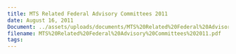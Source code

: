 ```yaml
---
title: MTS Related Federal Advisory Committees 2011
date: August 16, 2011
Document: ../assets/uploads/documents/MTS%20Related%20Federal%20Advisory%20Committees%202011.pdf
filename: MTS%20Related%20Federal%20Advisory%20Committees%202011.pdf
tags:
---
```

